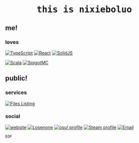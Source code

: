 <h1 align="center"><samp>this is nixieboluo</samp></h1>

## me!

### loves

[![TypeScript](https://img.shields.io/badge/typescript-3178c6?style=for-the-badge&logo=typescript&logoColor=white)](https://www.typescriptlang.org/)
[![React](https://img.shields.io/badge/react-61dafb?style=for-the-badge&logo=react&logoColor=white)](https://react.dev/)
[![SolidJS](https://img.shields.io/badge/solidjs-2c4f7c?style=for-the-badge&logo=solid&logoColor=white)](https://www.solidjs.com/)

[![Scala](https://img.shields.io/badge/scala-dc322f?style=for-the-badge&logo=scala&logoColor=white)](https://www.scala-lang.org/)
[![SpigotMC](https://img.shields.io/badge/spigotmc-ed8106?style=for-the-badge&logo=spigotmc&logoColor=white)](https://www.spigotmc.org/)

## public!

### services

[![Files Listing](https://img.shields.io/badge/files%20listing-3a9ba1?style=for-the-badge)](https://files.sagirii.me)

### social

[![website](https://img.shields.io/badge/website-coming%20soon-0?style=for-the-badge&labelColor=cc3355&color=555555)](https://me.sagirii.me)
[![Losenone](https://img.shields.io/badge/losenone-join%20us-0?style=for-the-badge&labelColor=62b47a&color=555555)](https://www.losenone.cn)
[![osu! profile](https://img.shields.io/badge/osu!-std%20player-0?style=for-the-badge&labelColor=ff66aa&color=555555&logo=osu!&logoColor=white)](https://osu.ppy.sh/users/19444807)
[![Steam profile](https://img.shields.io/badge/steam-just%20relax-0?style=for-the-badge&labelColor=00aeef&color=555555&logo=steam&logoColor=white)](https://steamcommunity.com/id/nixieboluo/)
[![Email](https://img.shields.io/badge/email-so%20formal-0?style=for-the-badge&labelColor=008cfc&color=555555&logo=mailgun&logoColor=white)](mailto:me@sagirii.me)

`EOF`
